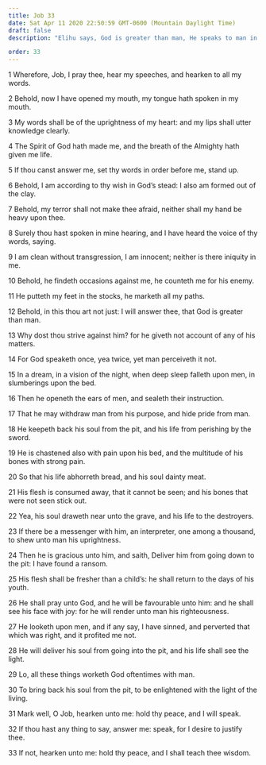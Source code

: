 ```yaml
---
title: Job 33
date: Sat Apr 11 2020 22:50:59 GMT-0600 (Mountain Daylight Time)
draft: false
description: "Elihu says, God is greater than man, He speaks to man in dreams and visions, He ransoms those cast into the pit, and He delivers their souls and gives them life."

order: 33
---
```

    
1 Wherefore, Job, I pray thee, hear my speeches, and hearken to all my words.

2 Behold, now I have opened my mouth, my tongue hath spoken in my mouth.

3 My words shall be of the uprightness of my heart: and my lips shall utter knowledge clearly.

4 The Spirit of God hath made me, and the breath of the Almighty hath given me life.

5 If thou canst answer me, set thy words in order before me, stand up.

6 Behold, I am according to thy wish in God’s stead: I also am formed out of the clay.

7 Behold, my terror shall not make thee afraid, neither shall my hand be heavy upon thee.

8 Surely thou hast spoken in mine hearing, and I have heard the voice of thy words, saying.

9 I am clean without transgression, I am innocent; neither is there iniquity in me.

10 Behold, he findeth occasions against me, he counteth me for his enemy.

11 He putteth my feet in the stocks, he marketh all my paths.

12 Behold, in this thou art not just: I will answer thee, that God is greater than man.

13 Why dost thou strive against him? for he giveth not account of any of his matters.

14 For God speaketh once, yea twice, yet man perceiveth it not.

15 In a dream, in a vision of the night, when deep sleep falleth upon men, in slumberings upon the bed.

16 Then he openeth the ears of men, and sealeth their instruction.

17 That he may withdraw man from his purpose, and hide pride from man.

18 He keepeth back his soul from the pit, and his life from perishing by the sword.

19 He is chastened also with pain upon his bed, and the multitude of his bones with strong pain.

20 So that his life abhorreth bread, and his soul dainty meat.

21 His flesh is consumed away, that it cannot be seen; and his bones that were not seen stick out.

22 Yea, his soul draweth near unto the grave, and his life to the destroyers.

23 If there be a messenger with him, an interpreter, one among a thousand, to shew unto man his uprightness.

24 Then he is gracious unto him, and saith, Deliver him from going down to the pit: I have found a ransom.

25 His flesh shall be fresher than a child’s: he shall return to the days of his youth.

26 He shall pray unto God, and he will be favourable unto him: and he shall see his face with joy: for he will render unto man his righteousness.

27 He looketh upon men, and if any say, I have sinned, and perverted that which was right, and it profited me not.

28 He will deliver his soul from going into the pit, and his life shall see the light.

29 Lo, all these things worketh God oftentimes with man.

30 To bring back his soul from the pit, to be enlightened with the light of the living.

31 Mark well, O Job, hearken unto me: hold thy peace, and I will speak.

32 If thou hast any thing to say, answer me: speak, for I desire to justify thee.

33 If not, hearken unto me: hold thy peace, and I shall teach thee wisdom.
